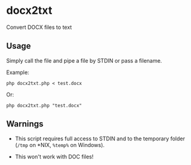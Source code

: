 # docx2txt
Convert DOCX files to text

## Usage

Simply call the file and pipe a file by STDIN or pass a filename.

Example:

    php docx2txt.php < test.docx

Or:

    php docx2txt.php "test.docx"

## Warnings

- This script requires full access to STDIN and to the temporary folder (`/tmp` on *NIX, `%temp%` on Windows).

- This won't work with DOC files!
